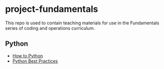 # project-fundamentals

This repo is used to contain teaching materials for use in the Fundamentals
series of coding and operations curriculum.

## Python

  * [How to Python][1]
  * [Python Best Practices][2]

[1]: ./python/basics/README.md
[2]: ./python/bestPractices/README.md
